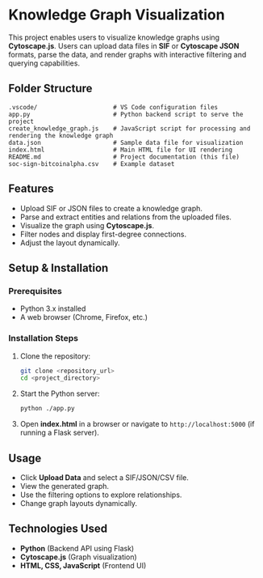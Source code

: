 # Knowledge Graph Visualization

This project enables users to visualize knowledge graphs using **Cytoscape.js**. Users can upload data files in **SIF** or **Cytoscape JSON** formats, parse the data, and render graphs with interactive filtering and querying capabilities.

## Folder Structure
```
.vscode/                     # VS Code configuration files
app.py                       # Python backend script to serve the project
create_knowledge_graph.js    # JavaScript script for processing and rendering the knowledge graph
data.json                    # Sample data file for visualization
index.html                   # Main HTML file for UI rendering
README.md                    # Project documentation (this file)
soc-sign-bitcoinalpha.csv    # Example dataset
```

## Features
- Upload SIF or JSON files to create a knowledge graph.
- Parse and extract entities and relations from the uploaded files.
- Visualize the graph using **Cytoscape.js**.
- Filter nodes and display first-degree connections.
- Adjust the layout dynamically.

## Setup & Installation
### Prerequisites
- Python 3.x installed
- A web browser (Chrome, Firefox, etc.)

### Installation Steps
1. Clone the repository:
   ```sh
   git clone <repository_url>
   cd <project_directory>
   ```
2. Start the Python server:
   ```sh
   python ./app.py
   ```
3. Open **index.html** in a browser or navigate to `http://localhost:5000` (if running a Flask server).

## Usage
- Click **Upload Data** and select a SIF/JSON/CSV file.
- View the generated graph.
- Use the filtering options to explore relationships.
- Change graph layouts dynamically.

## Technologies Used
- **Python** (Backend API using Flask)
- **Cytoscape.js** (Graph visualization)
- **HTML, CSS, JavaScript** (Frontend UI)



